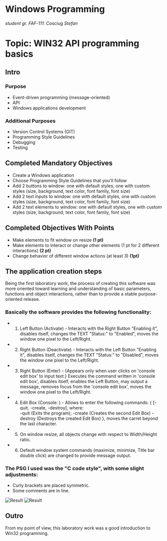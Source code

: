 # Windows Programming
###### student gr. FAF-111: Cosciug Stefan

# Topic: WIN32 API programming basics
## Intro
### Purpose
* Event-driven programming (message-oriented)
* API
* Windows applications development

### Additional Purposes
* Version Control Systems (GIT)
* Programming Style Guidelines
* Debugging
* Testing

## Completed Mandatory Objectives
* Create a Windows application
* Choose Programming Style Guidelines that you'll follow
* Add 2 buttons to window: one with default styles, one with custom styles (size, background, text color, font family, font size)
* Add 2 text inputs to window: one with default styles, one with custom styles (size, background, text color, font family, font size)
* Add 2 text elements to window: one with default styles, one with custom styles (size, background, text color, font family, font size)

## Completed Objectives With Points
* Make elements to fit window on resize **(1 pt)**
* Make elements to interact or change other elements (1 pt for 2 different interactions) **(2 pt)**
* Change behavior of different window actions (at least 3) **(1pt)**

## The application creation steps

Being the first laboratory work, the process of creating this software was more oriented toward learning and understanding of basic parameters, functions and object interactions, rather than to provide a stable purpose-oriented release.

### Basically the software provides the following functionality:
* 1. Left Button (Activate) - Interacts with the Right Button "Enabling it", disables itself, changes the TEXT "Status:" to "Enabled", moves the window one pixel to the Left/Right.
* 2. Right Button (Deactivate) - Interacts with the Left Button "Enabling it", disables itself, changes the TEXT "Status:" to "Disabled", moves the window one pixel to the Left/Right.
* 3. Right Button (Enter) - {Appears only when user clicks on 'console edit box' to input text.} Executes the command written in 'console edit box', disables itself, enables the Left Button, may output a message, removes focus from the 'console edit box', moves the window one pixel to the Left/Right.
* 4. Edit Box (Console: ) - Allows to enter the following commands: { [-quit, -create, -destroy], where:	
-quit (Exits the program); -create (Creates the second Edit Box) -destroy (Destroys the created Edit Box) }, moves the carret beyond the last character.							
* 5. On window resize, all objects change with respect to Width/Height ratio.
* 6. Default window system commands (maximize, minimize, Title bar double click) are changed to provide message output.
    


### The PSG I used was the "C code style", with some slight adjustments: 		
* Curly brackets are placed symmetric.													
* Some comments are in line.


![Result](https://raw.github.com/TUM-FAF/WP-FAF-111-Cosciug-Stefan/master/lab%231/img1.png)
![Result](https://raw.github.com/TUM-FAF/WP-FAF-111-Cosciug-Stefan/master/lab%231/img2.png)

## Outro
From my point of view, this laboratory work was a good introduction to Win32 programming.
